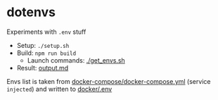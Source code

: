 # dotenvs

Experiments with `.env` stuff

- Setup: `./setup.sh`
- Build: `npm run build`
   - Launch commands: [./get_envs.sh](./get_envs.sh)
- Result: [output.md](./output.md)

Envs list is taken from [docker-compose/docker-compose.yml](./docker-compose/docker-compose.yml) (service `injected`) and written to [docker/.env](./docker/.env)
